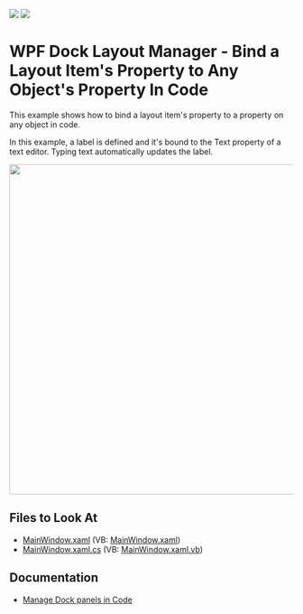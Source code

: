<!-- default badges list -->
[![](https://img.shields.io/badge/Open_in_DevExpress_Support_Center-FF7200?style=flat-square&logo=DevExpress&logoColor=white)](https://supportcenter.devexpress.com/ticket/details/E2289)
[![](https://img.shields.io/badge/📖_How_to_use_DevExpress_Examples-e9f6fc?style=flat-square)](https://docs.devexpress.com/GeneralInformation/403183)
<!-- default badges end -->
# WPF Dock Layout Manager - Bind a Layout Item's Property to Any Object's Property In Code

This example shows how to bind a layout item's property to a property on any object in code. 

In this example, a label is defined and it's bound to the Text property of a text editor. Typing text automatically updates the label.

<img src="https://user-images.githubusercontent.com/12169834/175329196-53b22aab-6477-43f6-a900-91cee74de24d.png" width=585/>

<!-- default file list -->
## Files to Look At

* [MainWindow.xaml](./CS/BindToProperty_Ex/MainWindow.xaml) (VB: [MainWindow.xaml](./VB/BindToProperty_Ex/MainWindow.xaml))
* [MainWindow.xaml.cs](./CS/BindToProperty_Ex/MainWindow.xaml.cs) (VB: [MainWindow.xaml.vb](./VB/BindToProperty_Ex/MainWindow.xaml.vb))
<!-- default file list end -->

## Documentation

- [Manage Dock panels in Code](https://docs.devexpress.com/WPF/15540/controls-and-libraries/layout-management/dock-windows/miscellaneous/managing-dock-panels-in-code)

